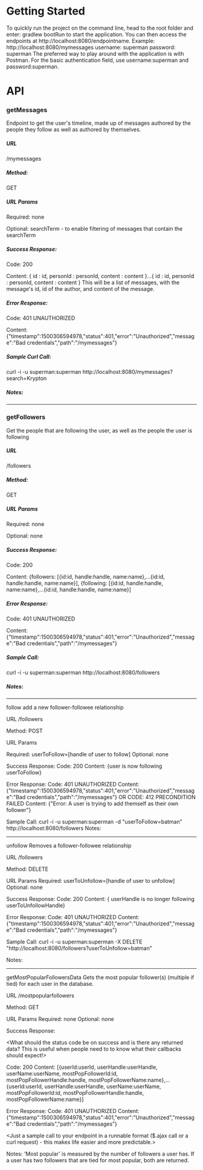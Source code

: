 

# Getting Started


To quickly run the project on the command line, head to the root folder and enter:
gradlew bootRun
to start the application. You can then access the endpoints at http://localhost:8080/endpointname.
Example: http://localhost:8080/mymessages	username: superman password: superman
The preferred way to play around with the application is with Postman. For the basic authentication
field, use username:superman and password:superman.



# API


### getMessages
Endpoint to get the user's timeline, made up of messages authored by the people they follow as well as authored by themselves.

##### URL

/mymessages

##### Method:

GET

##### URL Params

Required: none

Optional: searchTerm - to enable filtering of messages that contain the searchTerm

##### Success Response:

Code: 200 

Content: { id : id, personId : personId, content : content }...{ id : id, personId : personId, content : content }
This will be a list of messages, with the message's id, id of the author, and content of the message.

##### Error Response:

Code: 401 UNAUTHORIZED 

Content: {"timestamp":1500306594978,"status":401,"error":"Unauthorized","message":"Bad credentials","path":"/mymessages"}

##### Sample Curl Call:

curl -i -u superman:superman http://localhost:8080/mymessages?search=Krypton

##### Notes:

_____________________

### getFollowers
Get the people that are following the user, as well as the people the user is following

##### URL
/followers

##### Method:
GET

##### URL Params
Required: none

Optional: none

##### Success Response:
Code: 200 

Content: {followers: [{id:id, handle:handle, name:name},...{id:id, handle:handle, name:name}],
		{following: [{id:id, handle:handle, name:name},...{id:id, handle:handle, name:name}]

##### Error Response:
Code: 401 UNAUTHORIZED
 
Content: {"timestamp":1500306594978,"status":401,"error":"Unauthorized","message":"Bad credentials","path":"/mymessages"}

##### Sample Call:
curl -i -u superman:superman http://localhost:8080/followers

##### Notes:

_____________
follow
add a new follower-followee relationship

URL
/followers

Method:
POST

URL Params

Required: userToFollow=[handle of user to follow]
Optional: none

Success Response:
Code: 200 
Content: {user is now following userToFollow}

Error Response:
Code: 401 UNAUTHORIZED 
Content: {"timestamp":1500306594978,"status":401,"error":"Unauthorized","message":"Bad credentials","path":"/mymessages"}
OR
CODE: 412 PRECONDITION FAILED
Content: {"Error: A user is trying to add themself as their own follower"}

Sample Call:
curl -i -u superman:superman -d "userToFollow=batman" http://localhost:8080/followers
Notes:

________
unfollow
Removes a follower-followee relationship

URL
/followers

Method:
DELETE

URL Params
Required:
userToUnfollow=[handle of user to unfollow]
Optional: none

Success Response:
Code: 200 
Content: { userHandle is no longer following userToUnfollowHandle}

Error Response:
Code: 401 UNAUTHORIZED 
Content: {"timestamp":1500306594978,"status":401,"error":"Unauthorized","message":"Bad credentials","path":"/mymessages"}

Sample Call:
curl -i -u superman:superman -X DELETE "http://localhost:8080/followers?userToUnfollow=batman"

Notes:

_________
getMostPopularFollowersData
Gets the most popular follower(s) (multiple if tied) for each user in the database.

URL
/mostpopularfollowers

Method:
GET

URL Params
Required: none
Optional: none

Success Response:

<What should the status code be on success and is there any returned data? This is useful when people need to to know what their callbacks should expect!>

Code: 200 
Content: [{userId:userId, userHandle:userHandle, userName:userName, mostPopFollowerId:id, mostPopFollowerHandle:handle, mostPopFollowerName:name},...{userId:userId, userHandle:userHandle, userName:userName, mostPopFollowerId:id, mostPopFollowerHandle:handle, mostPopFollowerName:name}]

Error Response:
Code: 401 UNAUTHORIZED 
Content: {"timestamp":1500306594978,"status":401,"error":"Unauthorized","message":"Bad credentials","path":"/mymessages"}

<Just a sample call to your endpoint in a runnable format ($.ajax call or a curl request) - this makes life easier and more predictable.>

Notes:
'Most popular' is measured by the number of followers a user has. If a user has two followers that are tied for most popular, both are returned.
